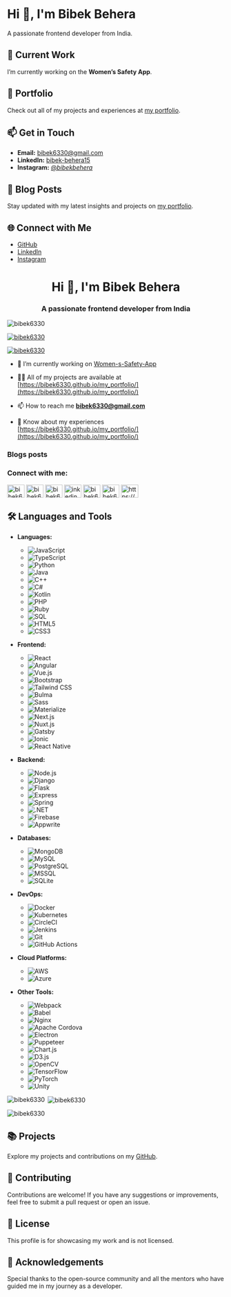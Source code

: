 # Hi 👋, I'm Bibek Behera

A passionate frontend developer from India.

## 🔭 Current Work
I’m currently working on the **Women’s Safety App**.

## 💼 Portfolio
Check out all of my projects and experiences at [my portfolio](https://bibek6330.github.io/my_portfolio/).

## 📫 Get in Touch
- **Email:** [bibek6330@gmail.com](mailto:bibek6330@gmail.com)
- **LinkedIn:** [bibek-behera15](https://linkedin.com/in/bibek-behera15/)
- **Instagram:** [@_bibekbehera_](https://www.instagram.com/_bibekbehera_/?utm_source=ig_web_button_share_sheet)

## 📝 Blog Posts
Stay updated with my latest insights and projects on [my portfolio](https://bibek6330.github.io/my_portfolio/).

## 🌐 Connect with Me
- [GitHub](https://github.com/bibek6330)
- [LinkedIn](https://linkedin.com/in/bibek-behera15/)
- [Instagram](https://www.instagram.com/_bibekbehera_/?utm_source=ig_web_button_share_sheet)

<h1 align="center">Hi 👋, I'm Bibek Behera</h1>
<h3 align="center">A passionate frontend developer from India</h3>

<p align="left"> <img src="https://komarev.com/ghpvc/?username=bibek6330&label=Profile%20views&color=0e75b6&style=flat" alt="bibek6330" /> </p>

<p align="left"> <a href="https://github.com/ryo-ma/github-profile-trophy"><img src="https://github-profile-trophy.vercel.app/?username=bibek6330" alt="bibek6330" /></a> </p>

<p align="left"> <a href="https://twitter.com/bibek6330" target="blank"><img src="https://img.shields.io/twitter/follow/bibek6330?logo=twitter&style=for-the-badge" alt="bibek6330" /></a> </p>

- 🔭 I’m currently working on [Women-s-Safety-App](https://github.com/Bibek6330/Women-s-Safety-App)

- 👨‍💻 All of my projects are available at [https://bibek6330.github.io/my_portfolio/](https://bibek6330.github.io/my_portfolio/)

- 📫 How to reach me **bibek6330@gmail.com**

- 📄 Know about my experiences [https://bibek6330.github.io/my_portfolio/](https://bibek6330.github.io/my_portfolio/)

### Blogs posts
<!-- BLOG-POST-LIST:START -->
<!-- BLOG-POST-LIST:END -->

<h3 align="left">Connect with me:</h3>
<p align="left">
<a href="https://codepen.io/bibek6330" target="blank"><img align="center" src="https://raw.githubusercontent.com/rahuldkjain/github-profile-readme-generator/master/src/images/icons/Social/codepen.svg" alt="bibek6330" height="30" width="40" /></a>
<a href="https://dev.to/bibek6330" target="blank"><img align="center" src="https://raw.githubusercontent.com/rahuldkjain/github-profile-readme-generator/master/src/images/icons/Social/devto.svg" alt="bibek6330" height="30" width="40" /></a>
<a href="https://twitter.com/bibek6330" target="blank"><img align="center" src="https://raw.githubusercontent.com/rahuldkjain/github-profile-readme-generator/master/src/images/icons/Social/twitter.svg" alt="bibek6330" height="30" width="40" /></a>
<a href="https://linkedin.com/in/inkedin.com/in/bibek-behera15/" target="blank"><img align="center" src="https://raw.githubusercontent.com/rahuldkjain/github-profile-readme-generator/master/src/images/icons/Social/linked-in-alt.svg" alt="inkedin.com/in/bibek-behera15/" height="30" width="40" /></a>
<a href="https://stackoverflow.com/users/bibek6330" target="blank"><img align="center" src="https://raw.githubusercontent.com/rahuldkjain/github-profile-readme-generator/master/src/images/icons/Social/stack-overflow.svg" alt="bibek6330" height="30" width="40" /></a>
<a href="https://kaggle.com/bibek6330" target="blank"><img align="center" src="https://raw.githubusercontent.com/rahuldkjain/github-profile-readme-generator/master/src/images/icons/Social/kaggle.svg" alt="bibek6330" height="30" width="40" /></a>
<a href="https://instagram.com/https://www.instagram.com/_bibekbehera_/?utm_source=ig_web_button_share_sheet" target="blank"><img align="center" src="https://raw.githubusercontent.com/rahuldkjain/github-profile-readme-generator/master/src/images/icons/Social/instagram.svg" alt="https://www.instagram.com/_bibekbehera_/?utm_source=ig_web_button_share_sheet" height="30" width="40" /></a>
</p>

## 🛠️ Languages and Tools

- **Languages:** 
  - ![JavaScript](https://img.shields.io/badge/-JavaScript-F7DF1C?logo=javascript&logoColor=000000)
  - ![TypeScript](https://img.shields.io/badge/-TypeScript-3178C6?logo=typescript&logoColor=FFFFFF)
  - ![Python](https://img.shields.io/badge/-Python-3776AB?logo=python&logoColor=FFFFFF)
  - ![Java](https://img.shields.io/badge/-Java-E34F26?logo=java&logoColor=FFFFFF)
  - ![C++](https://img.shields.io/badge/-C%2B%2B-00599C?logo=cplusplus&logoColor=FFFFFF)
  - ![C#](https://img.shields.io/badge/-C%23-239120?logo=csharp&logoColor=FFFFFF)
  - ![Kotlin](https://img.shields.io/badge/-Kotlin-7F52FF?logo=kotlin&logoColor=FFFFFF)
  - ![PHP](https://img.shields.io/badge/-PHP-777BB4?logo=php&logoColor=FFFFFF)
  - ![Ruby](https://img.shields.io/badge/-Ruby-CC342D?logo=ruby&logoColor=FFFFFF)
  - ![SQL](https://img.shields.io/badge/-SQL-000000?logo=sqlite&logoColor=FFFFFF)
  - ![HTML5](https://img.shields.io/badge/-HTML5-E34F26?logo=html5&logoColor=FFFFFF)
  - ![CSS3](https://img.shields.io/badge/-CSS3-1572B6?logo=css3&logoColor=FFFFFF)

- **Frontend:** 
  - ![React](https://img.shields.io/badge/-React-61DAFB?logo=react&logoColor=000000)
  - ![Angular](https://img.shields.io/badge/-Angular-E23237?logo=angular&logoColor=FFFFFF)
  - ![Vue.js](https://img.shields.io/badge/-Vue.js-4FC08D?logo=vue.js&logoColor=FFFFFF)
  - ![Bootstrap](https://img.shields.io/badge/-Bootstrap-563D7C?logo=bootstrap&logoColor=FFFFFF)
  - ![Tailwind CSS](https://img.shields.io/badge/-Tailwind%20CSS-06B6D4?logo=tailwindcss&logoColor=FFFFFF)
  - ![Bulma](https://img.shields.io/badge/-Bulma-00D1B2?logo=bulma&logoColor=FFFFFF)
  - ![Sass](https://img.shields.io/badge/-Sass-CC6699?logo=sass&logoColor=FFFFFF)
  - ![Materialize](https://img.shields.io/badge/-Materialize-2196F3?logo=materialize&logoColor=FFFFFF)
  - ![Next.js](https://img.shields.io/badge/-Next.js-000000?logo=next.js&logoColor=FFFFFF)
  - ![Nuxt.js](https://img.shields.io/badge/-Nuxt.js-00DC82?logo=nuxt.js&logoColor=000000)
  - ![Gatsby](https://img.shields.io/badge/-Gatsby-663399?logo=gatsby&logoColor=FFFFFF)
  - ![Ionic](https://img.shields.io/badge/-Ionic-3880FF?logo=ionic&logoColor=FFFFFF)
  - ![React Native](https://img.shields.io/badge/-React%20Native-20232A?logo=react&logoColor=61DAFB)

- **Backend:** 
  - ![Node.js](https://img.shields.io/badge/-Node.js-339933?logo=node.js&logoColor=FFFFFF)
  - ![Django](https://img.shields.io/badge/-Django-092D44?logo=django&logoColor=FFFFFF)
  - ![Flask](https://img.shields.io/badge/-Flask-000000?logo=flask&logoColor=FFFFFF)
  - ![Express](https://img.shields.io/badge/-Express-000000?logo=express&logoColor=FFFFFF)
  - ![Spring](https://img.shields.io/badge/-Spring-6DB33F?logo=spring&logoColor=FFFFFF)
  - ![.NET](https://img.shields.io/badge/-NET-512BD4?logo=.net&logoColor=FFFFFF)
  - ![Firebase](https://img.shields.io/badge/-Firebase-F7C93D?logo=firebase&logoColor=000000)
  - ![Appwrite](https://img.shields.io/badge/-Appwrite-000000?logo=appwrite&logoColor=FFFFFF)

- **Databases:** 
  - ![MongoDB](https://img.shields.io/badge/-MongoDB-47A248?logo=mongodb&logoColor=FFFFFF)
  - ![MySQL](https://img.shields.io/badge/-MySQL-4479A1?logo=mysql&logoColor=FFFFFF)
  - ![PostgreSQL](https://img.shields.io/badge/-PostgreSQL-4169E1?logo=postgresql&logoColor=FFFFFF)
  - ![MSSQL](https://img.shields.io/badge/-MSSQL-CC2927?logo=microsoftsqlserver&logoColor=FFFFFF)
  - ![SQLite](https://img.shields.io/badge/-SQLite-003B57?logo=sqlite&logoColor=FFFFFF)

- **DevOps:** 
  - ![Docker](https://img.shields.io/badge/-Docker-2496ED?logo=docker&logoColor=FFFFFF)
  - ![Kubernetes](https://img.shields.io/badge/-Kubernetes-326CE5?logo=kubernetes&logoColor=FFFFFF)
  - ![CircleCI](https://img.shields.io/badge/-CircleCI-424D59?logo=circleci&logoColor=FFFFFF)
  - ![Jenkins](https://img.shields.io/badge/-Jenkins-D24939?logo=jenkins&logoColor=FFFFFF)
  - ![Git](https://img.shields.io/badge/-Git-F05032?logo=git&logoColor=FFFFFF)
  - ![GitHub Actions](https://img.shields.io/badge/-GitHub%20Actions-2088FF?logo=githubactions&logoColor=FFFFFF)

- **Cloud Platforms:** 
  - ![AWS](https://img.shields.io/badge/-AWS-232F3E?logo=amazonaws&logoColor=FFFFFF)
  - ![Azure](https://img.shields.io/badge/-Azure-0078D4?logo=microsoftazure&logoColor=FFFFFF)

- **Other Tools:** 
  - ![Webpack](https://img.shields.io/badge/-Webpack-8DD6F9?logo=webpack&logoColor=000000)
  - ![Babel](https://img.shields.io/badge/-Babel-F9DC3E?logo=babel&logoColor=000000)
  - ![Nginx](https://img.shields.io/badge/-Nginx-009639?logo=nginx&logoColor=FFFFFF)
  - ![Apache Cordova](https://img.shields.io/badge/-Apache%20Cordova-E75A5A?logo=apachecordova&logoColor=FFFFFF)
  - ![Electron](https://img.shields.io/badge/-Electron-47848F?logo=electron&logoColor=FFFFFF)
  - ![Puppeteer](https://img.shields.io/badge/-Puppeteer-1D1F21?logo=puppeteer&logoColor=FFFFFF)
  - ![Chart.js](https://img.shields.io/badge/-Chart.js-F7A35C?logo=chart.js&logoColor=FFFFFF)
  - ![D3.js](https://img.shields.io/badge/-D3.js-F9A825?logo=d3.js&logoColor=FFFFFF)
  - ![OpenCV](https://img.shields.io/badge/-OpenCV-5C3EE8?logo=opencv&logoColor=FFFFFF)
  - ![TensorFlow](https://img.shields.io/badge/-TensorFlow-FF6F00?logo=tensorflow&logoColor=FFFFFF)
  - ![PyTorch](https://img.shields.io/badge/-PyTorch-EE4C2C?logo=pytorch&logoColor=FFFFFF)
  - ![Unity](https://img.shields.io/badge/-Unity-000000?logo=unity&logoColor=FFFFFF)


<p><img align="left" src="https://github-readme-stats.vercel.app/api/top-langs?username=bibek6330&show_icons=true&locale=en&layout=compact" alt="bibek6330" /></p>

<p>&nbsp;<img align="center" src="https://github-readme-stats.vercel.app/api?username=bibek6330&show_icons=true&locale=en" alt="bibek6330" /></p>

<p><img align="center" src="https://github-readme-streak-stats.herokuapp.com/?user=bibek6330&" alt="bibek6330" /></p>


## 📚 Projects
Explore my projects and contributions on my [GitHub](https://github.com/bibek6330).

## 👥 Contributing
Contributions are welcome! If you have any suggestions or improvements, feel free to submit a pull request or open an issue.

## 📄 License
This profile is for showcasing my work and is not licensed. 

## 🙏 Acknowledgements
Special thanks to the open-source community and all the mentors who have guided me in my journey as a developer.
